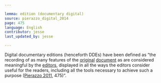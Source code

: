 ```yaml
---

lemma: edition (documentary digital)
source: pierazzo_digital_2014
page: 475
language: English
contributor: jesse
last_updated_by: jesse

---
```


Digital documentary editions (henceforth DDEs) have been defined as “the recording of as many features of the [original](original.html) [document](document.html) as are considered meaningful by the [editors](editorScholarly.html), displayed in all the ways the editors consider useful for the readers, including all the tools necessary to achieve such a purpose ([Pierazzo 2011](bibliography.html#pierazzo_rationale_2011), 475)”.
